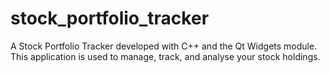 # stock_portfolio_tracker
A Stock Portfolio Tracker developed with C++ and the Qt Widgets module. This application is used to manage, track, and analyse your stock holdings. 
